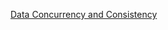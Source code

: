 [Data Concurrency and Consistency](https://docs.oracle.com/cd/B28359_01/server.111/b28318/consist.htm#CNCPT020)

